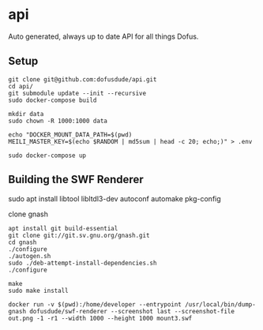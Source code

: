 # api

Auto generated, always up to date API for all things Dofus.

## Setup

```
git clone git@github.com:dofusdude/api.git
cd api/
git submodule update --init --recursive 
sudo docker-compose build

mkdir data
sudo chown -R 1000:1000 data
```

```
echo "DOCKER_MOUNT_DATA_PATH=$(pwd)
MEILI_MASTER_KEY=$(echo $RANDOM | md5sum | head -c 20; echo;)" > .env
```

`sudo docker-compose up`

## Building the SWF Renderer
sudo apt install libtool libltdl3-dev autoconf automake pkg-config

clone gnash
```
apt install git build-essential
git clone git://git.sv.gnu.org/gnash.git
cd gnash
./configure
./autogen.sh
sudo ./deb-attempt-install-dependencies.sh
./configure

make
sudo make install
```


`docker run -v $(pwd):/home/developer --entrypoint /usr/local/bin/dump-gnash dofusdude/swf-renderer --screenshot last --screenshot-file out.png -1 -r1 --width 1000 --height 1000 mount3.swf`
